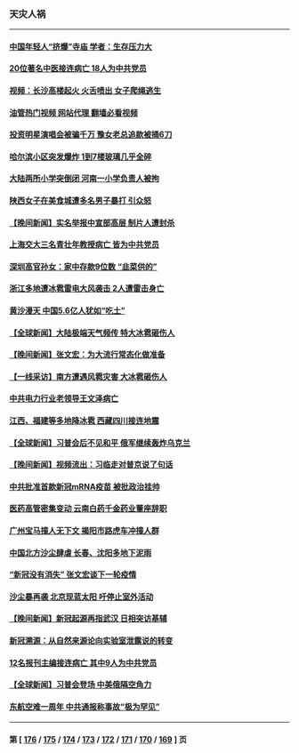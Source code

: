 ### 天灾人祸
---
#### [中国年轻人“挤爆”寺庙 学者：生存压力大](../../pages/ncid280/n13959730.md?03280845) 
#### [20位著名中医接连病亡 18人为中共党员](../../pages/ncid280/n13959735.md?03280845) 
#### [视频：长沙高楼起火 火舌喷出 女子爬绳逃生](../../pages/ncid280/n13959477.md?03280845) 
#### [油管热门视频 网站代理 翻墙必看视频](http://138.2.39.72:81/youtube.html?epic-marker?03280845)
#### [投资明星演唱会被骗千万 豫女老总追款被捅6刀](../../pages/ncid280/n13958301.md?03280845) 
#### [哈尔滨小区突发爆炸 1到7楼玻璃几乎全碎](../../pages/ncid280/n13958315.md?03280845) 
#### [大陆两所小学突倒闭 河南一小学负责人被拘](../../pages/ncid280/n13958266.md?03280845) 
#### [陕西女子在美食城遭多名男子暴打 引众怒](../../pages/ncid280/n13958220.md?03280845) 
#### [【晚间新闻】实名举报中宣部高层 制片人遭封杀](../../pages/ncid280/n13958164.md?03280845) 
#### [上海交大三名青壮年教授病亡 皆为中共党员](../../pages/ncid280/n13958134.md?03280845) 
#### [深圳高官孙女：家中存款9位数 “韭菜供的”](../../pages/ncid280/n13957609.md?03280845) 
#### [浙江多地遭冰雹雷电大风袭击 2人遭雷击身亡](../../pages/ncid280/n13957546.md?03280845) 
#### [黄沙漫天 中国5.6亿人犹如“吃土”](../../pages/ncid280/n13957566.md?03280845) 
#### [【全球新闻】大陆极端天气频传 特大冰雹砸伤人](../../pages/ncid280/n13957490.md?03280845) 
#### [【晚间新闻】张文宏：为大流行常态化做准备](../../pages/ncid280/n13957491.md?03280845) 
#### [【一线采访】南方遭遇风雹灾害 大冰雹砸伤人](../../pages/ncid280/n13956628.md?03280845) 
#### [中共电力行业老领导王文泽病亡](../../pages/ncid280/n13956781.md?03280845) 
#### [江西、福建等多地降冰雹 西藏四川接连地震](../../pages/ncid280/n13956709.md?03280845) 
#### [【全球新闻】习普会后不见和平 俄军继续轰炸乌克兰](../../pages/ncid280/n13956634.md?03280845) 
#### [【晚间新闻】视频流出：习临走对普京说了句话](../../pages/ncid280/n13956636.md?03280845) 
#### [中共批准首款新冠mRNA疫苗 被批政治挂帅](../../pages/ncid280/n13955798.md?03280845) 
#### [医药高管密集变动 云南白药千金药业董座辞职](../../pages/ncid280/n13956070.md?03280845) 
#### [广州宝马撞人无下文 揭阳市路虎车冲撞人群](../../pages/ncid280/n13956003.md?03280845) 
#### [中国北方沙尘肆虐 长春、沈阳多地下泥雨](../../pages/ncid280/n13955940.md?03280845) 
#### [“新冠没有消失” 张文宏谈下一轮疫情](../../pages/ncid280/n13955924.md?03280845) 
#### [沙尘暴再袭 北京现蓝太阳 吁停止室外活动](../../pages/ncid280/n13955871.md?03280845) 
#### [【晚间新闻】新冠起源再指武汉 日相突访基辅](../../pages/ncid280/n13955692.md?03280845) 
#### [新冠溯源：从自然来源论向实验室泄露说的转变](../../pages/ncid280/n13954755.md?03280845) 
#### [12名报刊主编接连病亡 其中9人为中共党员](../../pages/ncid280/n13955316.md?03280845) 
#### [【全球新闻】习普会登场 中美俄隔空角力](../../pages/ncid280/n13955058.md?03280845) 
#### [东航空难一周年 中共通报称事故“极为罕见”](../../pages/ncid280/n13954668.md?03280845) 

---
#### 第 [ [176](./176.md?03280845) / [175](./175.md?03280845) / [174](./174.md?03280845) / [173](./173.md?03280845) / [172](./172.md?03280845) / [171](./171.md?03280845) / [170](./170.md?03280845) / [169](./169.md?03280845) ] 页
